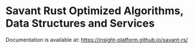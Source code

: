 # Savant Rust Optimized Algorithms, Data Structures and Services

Documentation is available at: https://insight-platform.github.io/savant-rs/
